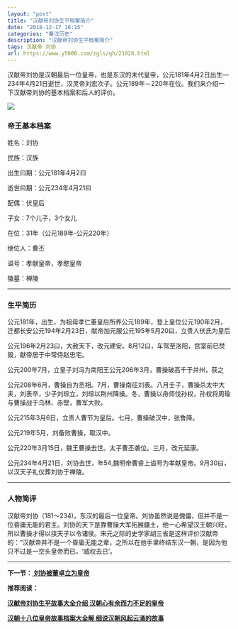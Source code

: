 ```yaml
---
layout: "post"
title: "汉献帝刘协生平档案简介"
date: "2018-12-17 16:15"
categories: "秦汉历史"
description: "汉献帝刘协生平档案简介"
tags: 汉献帝 刘协
url: https://www.y5000.com/zgls/qh/21028.html
---
```






汉献帝刘协是汉朝最后一位皇帝，也是东汉的末代皇帝，公元181年4月2日出生—234年4月21日逝世，汉灵帝刘宏次子。公元189年－220年在位。我们来介绍一下汉献帝刘协的基本档案和后人的评价。

![](https://img.y5000.com/uploads/allimg/170505/8-1F505092400523.jpg)

###  帝王基本档案

姓名：刘协

民族：汉族

出生曰期：公元181年4月2曰

逝世曰期：公元234年4月21曰

配偶：伏皇后

子女：7个儿子，3个女儿

在位：31年（公元189年-公元220年）

继位人：曹丕

谥号：孝献皇帝，孝愍皇帝

陵墓：禅陵

* * *

###  生平简历

公元181年，出生，为祖母孝仁董皇后所养公元189年，登上皇位公元190年2月，迁都长安公元194年2月23日，献帝加元服公元195年5月20曰，立贵人伏氏为皇后

公元196年2月23曰，大赦天下，改元建安。8月12曰，车驾至洛阳，宫室前已焚毁，献帝居于中常侍赵忠宅。

公元200年7月，立皇子刘冯为南阳王公元206年3月，曹操破高千于并州，获之

公元208年6月，曹操自为丞相。7月，曹操南征刘表。八月壬子，曹操杀太中大夫，刘表卒，少子刘琮立，刘琮以荆州降操。冬，曹操以舟师伐孙权，孙权将周瑜与曹操战于乌林、赤壁，曹军大败。

公元215年3月6日，立贵人曹节为皇后。七月，曹操破汉中，张鲁降。

公元219年5月，刘备败曹操，取汉中。

公元220年3月15日，魏王曹操去世。太子曹丕袭位。三月，改元延康。

公元234年4月21日，刘协去世，年54,魏明帝曹睿上谥号为孝献皇帝。9月30曰，以汉天子礼仪葬刘协于禅陵。

* * *

###  人物简评

汉献帝刘协（181〜234)，东汉的最后一位皇帝。刘协虽然说是傀儡，但并不是一位昏庸无能的君主。刘协的天下是靠曹操大军拓展疆土，他一心希望汉王朝兴旺，所以曹操才得以挟天子以令诸侯。宋元之际的史学家胡三省是这样评价汉献帝的：“汉献帝并不是一个昏庸无能之辈，之所以在他手里终结东汉一朝，是因为他只不过是一空头皇帝而已，‘威权去已’。

* * *

**下一节：[ 刘协被董卓立为皇帝](https://www.y5000.com/zgls/qh/21029.html)**

**推荐阅读：**

[**汉献帝刘协生平故事大全介绍 汉朝心有余而力不足的皇帝**](https://www.y5000.com/zgls/qh/21040.html)

[**汉朝十八位皇帝故事档案大全解 细说汉朝风起云涌的故事**](https://www.y5000.com/zgls/qh/21041.html)
